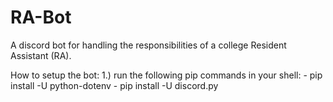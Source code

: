# RA-Bot
A discord bot for handling the responsibilities of a college Resident Assistant (RA).

How to setup the bot:
  1.) run the following pip commands in your shell:
      - pip install -U python-dotenv
      - pip install -U discord.py
  
